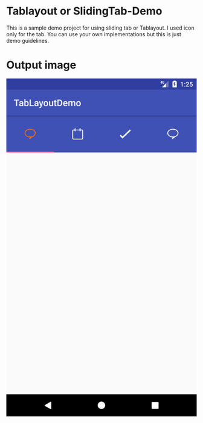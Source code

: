# Tablayout or SlidingTab-Demo
This is a sample demo project for using sliding tab or Tablayout. I used icon only for the tab. You can use your own implementations but this is just demo guidelines. 
# Output image

![alt tag](https://github.com/nanofaroque/Tablayout-or-SlidingTab-Demo/blob/master/tablayout_output.png)